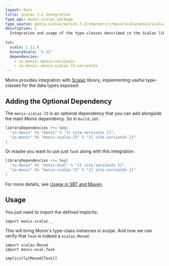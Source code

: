 ```yaml
---
layout: docs
title: Scalaz 7.2 Integration
type_api: monix.scalaz.package
type_source: monix-scalaz/series-7.2/shared/src/main/scala/monix/scalaz
description: |
  Integration and usage of the type-classes described in the Scalaz library, version 7.2.
  
tut:
  scala: 2.11.8
  binaryScala: "2.11"
  dependencies:
    - io.monix::monix:version2x
    - io.monix::monix-scalaz-72:version2x
---
```


Monix provides integration with [Scalaz](http://scalaz.org/) library,
implementing useful type-classes for the data types exposed.

## Adding the Optional Dependency

The `monix-scalaz-72` is an optional dependency that you can add alongside
the main Monix dependency. So in `build.sbt`:

```scala
libraryDependencies ++= Seq(
  "io.monix" %% "monix" % "{{ site.version2x }}",
  "io.monix" %% "monix-scalaz-72" % "{{ site.version2x }}"
)
```

Or maybe you want to use just `Task` along with this integration:

```scala
libraryDependencies ++= Seq(
  "io.monix" %% "monix-eval" % "{{ site.version2x }}",
  "io.monix" %% "monix-scalaz-72" % "{{ site.version2x }}"
)
```

For more details, see
[Usage in SBT and Maven](./usage.html#sub-project-monix-scalaz-72-optional).

## Usage

You just need to import the defined implicits:

```tut:silent
import monix.scalaz._
```

This will bring Monix's type-class instances in scope.
And now we can verify that `Task` is indeed a `scalaz.Monad`:

```tut
import scalaz.Monad
import monix.eval.Task

implicitly[Monad[Task]]
```
